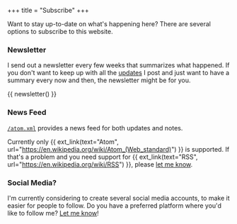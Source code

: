 +++
title = "Subscribe"
+++

Want to stay up-to-date on what's happening here? There are several options to subscribe to this website.

### Newsletter

I send out a newsletter every few weeks that summarizes what happened. If you don't want to keep up with all the [updates](/updates) I post and just want to have a summary every now and then, the newsletter might be for you.

{{ newsletter() }}


### News Feed

[`/atom.xml`](/atom.xml) provides a news feed for both updates and notes.

Currently only {{ ext_link(text="Atom", url="https://en.wikipedia.org/wiki/Atom_(Web_standard)") }} is supported. If that's a problem and you need support for {{ ext_link(text="RSS", url="https://en.wikipedia.org/wiki/RSS") }}, please [let me know](/contact).


### Social Media?

I'm currently considering to create several social media accounts, to make it easier for people to follow. Do you have a preferred platform where you'd like to follow me? [Let me know](/contact)!
